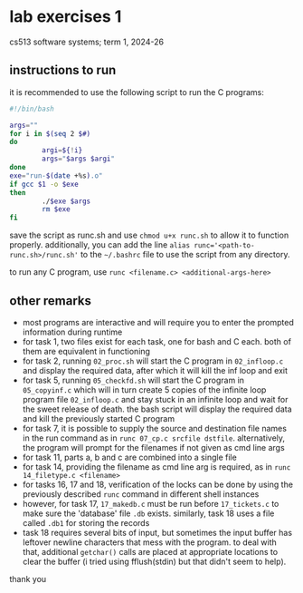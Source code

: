 # lab exercises 1
cs513 software systems; term 1, 2024-26  

## instructions to run

it is recommended to use the following script to run the C programs:
```bash
#!/bin/bash

args=""
for i in $(seq 2 $#)
do
        argi=${!i}
        args="$args $argi"
done
exe="run-$(date +%s).o"
if gcc $1 -o $exe
then
        ./$exe $args
        rm $exe
fi
```
save the script as runc.sh and use `chmod u+x runc.sh` to allow it to function properly. additionally, you can add the line `alias runc='<path-to-runc.sh>/runc.sh'` to the `~/.bashrc` file to use the script from any directory.

to run any C program, use
`runc <filename.c> <additional-args-here>`

## other remarks

- most programs are interactive and will require you to enter the prompted information during runtime
- for task 1, two files exist for each task, one for bash and C each. both of them are equivalent in functioning
- for task 2, running `02_proc.sh` will start the C program in `02_infloop.c` and display the required data, after which it will kill the inf loop and exit
- for task 5, running `05_checkfd.sh` will start the C program in `05_copyinf.c` which will in turn create 5 copies of the infinite loop program file `02_infloop.c` and stay stuck in an infinite loop and wait for the sweet release of death. the bash script will display the required data and kill the previously started C program
- for task 7, it is possible to supply the source and destination file names in the run command as in `runc 07_cp.c srcfile dstfile`. alternatively, the program will prompt for the filenames if not given as cmd line args
- for task 11, parts a, b and c are combined into a single file
- for task 14, providing the filename as cmd line arg is required, as in `runc 14_filetype.c <filename>`
- for tasks 16, 17 and 18, verification of the locks can be done by using the previously described `runc` command in different shell instances
- however, for task 17, `17_makedb.c` must be run before `17_tickets.c` to make sure the 'database' file `.db` exists. similarly, task 18 uses a file called `.db1` for storing the records
- task 18 requires several bits of input, but sometimes the input buffer has leftover newline characters that mess with the program. to deal with that, additional `getchar()` calls are placed at appropriate locations to clear the buffer (i tried using fflush(stdin) but that didn't seem to help).
  
thank you